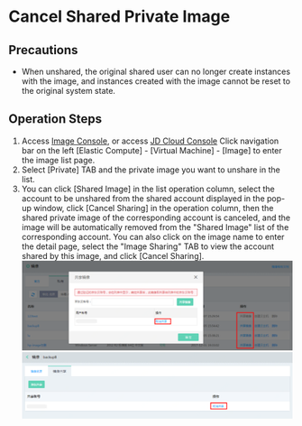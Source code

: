 # Cancel Shared Private Image

## Precautions
* When unshared, the original shared user can no longer create instances with the image, and instances created with the image cannot be reset to the original system state.

## Operation Steps
1. Access [Image Console][1], or access [JD Cloud Console][2] Click navigation bar on the left [Elastic Compute] - [Virtual Machine] - [Image] to enter the image list page.
2. Select [Private] TAB and the private image you want to unshare in the list.
3. You can click [Shared Image] in the list operation column, select the account to be unshared from the shared account displayed in the pop-up window, click [Cancel Sharing] in the operation column, then the shared private image of the corresponding account is canceled, and the image will be automatically removed from the "Shared Image" list of the corresponding account. You can also click on the image name to enter the detail page, select the "Image Sharing" TAB to view the account shared by this image, and click [Cancel Sharing].
![](../../../../../image/vm/Operation-Guide-Image-unshare1.png)
![](../../../../../image/vm/Operation-Guide-Image-unshare2.png)



  [1]: ./images/Operation-Guide-Image-unshare2.png "Operation-Guide-Image-unshare2.png"
  [2]: https://cns-console.jdcloud.com/host/compute/list